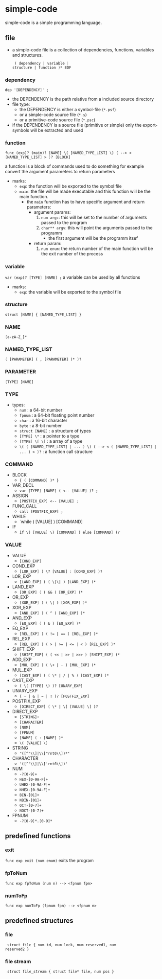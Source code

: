 # simple-code

simple-code is a simple programming language.

## file

* a simple-code file is a collection of dependencies, functions, variables and structures.
<code><pre>
(
    dependency
    |
    variable
    |
    structure
    |
    function
)*
EOF
</pre></code>

### dependency

`dep '[DEPENDENCY]' ;`
* the DEPENDENCY is the path relative from a included source directory
* file type:
    * the DEPENDENCY is either a symbol-file (`*.psf`)
    * or a simple-code source file (`*.s`)
    * or a primitive-code source file (`*.psc`)
* if the DEPENDENCY is a source file (primitive or simple) only the export-symbols will be extracted and used

### function

`func (exp)? (main)? [NAME] \( [NAMED_TYPE_LIST] \) ( --> < [NAMED_TYPE_LIST] > )? [BLOCK]`

a function is a block of commands used to do something for example convert the argument parameters to return parameters
* marks:
    * `exp`: the function will be exported to the symbol file
    * `main`: the file will be made executable and this function will be the main function.
        * the `main` function has to have specific argument and return parameters:
            * argument params:
                1. `num argc`: this will be set to the number of arguments passed to the program
                2. `char** argv`: this will point the arguments passed to the programm
                    * the first argument will be the programm itsef
            * return param:
                1. `num enum`: the return number of the main function will be the exit number of the process

### variable

`var (exp)? [TYPE] [NAME] ;` 
a variable can be used by all functions
* marks:
    * `exp`: the variable will be exported to the symbol file


### structure

`struct [NAME] { [NAMED_TYPE_LIST] }`

### NAME

`[a-zA-Z_]*`

### NAMED_TYPE_LIST
`( [PARAMETER] ( , [PARAMETER] )* )?`

### PARAMETER

`[TYPE] [NAME]`

### TYPE

* types:
    * `num` : a 64-bit number
    * `fpnum` : a 64-bit floating point number
    * `char` : a 16-bit character
    * `byte` : a 8-bit number
    * `struct [NAME]` : a structure of types
    * `[TYPE] \*` : a pointer to a type
    * `[TYPE] \[ \]` : a array of a type
    * `\( ( [NAMED_TYPE_LIST] | ... ) \) ( --> < ( [NAMED_TYPE_LIST] | ... ) > )?` : a function call structure

### COMMAND

* BLOCK
    * `{ ( [COMMAND] )* }`
* VAR_DECL
    * `var [TYPE] [NAME] ( <-- [VALUE] )? ;`
* ASSIGN
    * `[POSTFIX_EXP] <-- [VALUE] ;`
* FUNC_CALL
    * `call [POSTFIX_EXP] ;`
* WHILE
    * `while \( [VALUE] \) [COMMAND]
* IF
    * `if \( [VALUE] \) [COMMAND] ( else [COMMAND] )?`

### VALUE

* VALUE
    * `[COND_EXP]`
* COND_EXP
    * `[LOR_EXP] ( \? [VALUE] : [COND_EXP] )?`
* LOR_EXP
    * `[LAND_EXP] ( ( \|\| ) [LAND_EXP] )*`
* LAND_EXP
    * `[OR_EXP] ( ( && ) [OR_EXP] )*`
* OR_EXP
    * `[XOR_EXP] ( ( \| ) [XOR_EXP] )*`
* XOR_EXP
    * `[AND_EXP] ( ( ^ ) [AND_EXP] )*`
* AND_EXP
    * `[EQ_EXP] ( ( & ) [EQ_EXP] )*`
* EQ_EXP
    * `[REL_EXP] ( ( != | == ) [REL_EXP] )*`
* REL_EXP
    * `[REL_EXP] ( ( > | >= | <= | < ) [REL_EXP] )*`
* SHIFT_EXP
    * `[SHIFT_EXP] ( ( << | >> | >>> ) [SHIFT_EXP] )*`
* ADD_EXP
    * `[MUL_EXP] ( ( \+ | - ) [MUL_EXP] )*`
* MUL_EXP
    * `[CAST_EXP] ( ( \* | / | % ) [CAST_EXP] )*`
* CAST_EXP
    * `( \( [TYPE] \) )? [UNARY_EXP]`
* UNARY_EXP
    * `( - | & | ~ | ! )? [POSTFIX_EXP]`
* POSTFIX_EXP
    * `[DIRECT_EXP] ( \* | \[ [VALUE] \] )?`
* DIRECT_EXP
    * `[STRING]+`
    * `[CHARACTER]`
    * `[NUM]`
    * `[FPNUM]`
    * `[NAME] ( : [NAME] )*`
    * `\( [VALUE] \)`
* STRING
    * `"([^"\\]|\\["rnt0\\])*"`
* CHARACTER
    * `'([^'\\]|\\['rnt0\\])'`
* NUM
    * `-?[0-9]+`
    * `HEX-[0-9A-F]+`
    * `UHEX-[0-9A-F]+`
    * `NHEX-[0-9A-F]+`
    * `BIN-[01]+`
    * `NBIN-[01]+`
    * `OCT-[0-7]+`
    * `NOCT-[0-7]+`
* FPNUM
    * `-?[0-9]*.[0-9]*`

## predefined functions

### exit
`func exp exit (num enum)`
exits the program

### fpToNum
`func exp fpToNum (num n) --> <fpnum fpn>`

### numToFp
`func exp numToFp (fpnum fpn) --> <fpnum n>`

## predefined  structures

### file
<code><pre>
struct file {
    num id,
    num lock,
    num reserved1,
    num reserved2
}
</pre></code>

### file stream
<code><pre>
struct file_stream {
    struct file* file,
    num pos
}
</pre></code>
